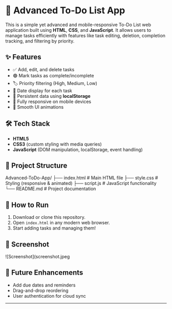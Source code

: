 # 📝 Advanced To-Do List App

This is a simple yet advanced and mobile-responsive To-Do List web application built using **HTML**, **CSS**, and **JavaScript**. It allows users to manage tasks efficiently with features like task editing, deletion, completion tracking, and filtering by priority.

## ✨ Features

- ✅ Add, edit, and delete tasks  
- 🟢 Mark tasks as complete/incomplete  
- 🏷️ Priority filtering (High, Medium, Low)  
- 📅 Date display for each task  
- 🔄 Persistent data using **localStorage**  
- 📱 Fully responsive on mobile devices  
- 🎨 Smooth UI animations  

## 🛠️ Tech Stack

- **HTML5**  
- **CSS3** (custom styling with media queries)  
- **JavaScript** (DOM manipulation, localStorage, event handling)  

## 📁 Project Structure


Advanced-ToDo-App/
├── index.html # Main HTML file
├── style.css # Styling (responsive & animated)
├── script.js # JavaScript functionality
└── README.md # Project documentation

## 🚀 How to Run

1. Download or clone this repository.
2. Open `index.html` in any modern web browser.
3. Start adding tasks and managing them!

## 📸 Screenshot

![Screenshot](screenshot.jpeg

## 📌 Future Enhancements

- Add due dates and reminders
- Drag-and-drop reordering
- User authentication for cloud sync



---
